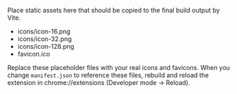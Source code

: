 Place static assets here that should be copied to the final build output by Vite.

- icons/icon-16.png
- icons/icon-32.png
- icons/icon-128.png
- favicon.ico

Replace these placeholder files with your real icons and favicons. When you change `manifest.json` to reference these files, rebuild and reload the extension in chrome://extensions (Developer mode -> Reload).